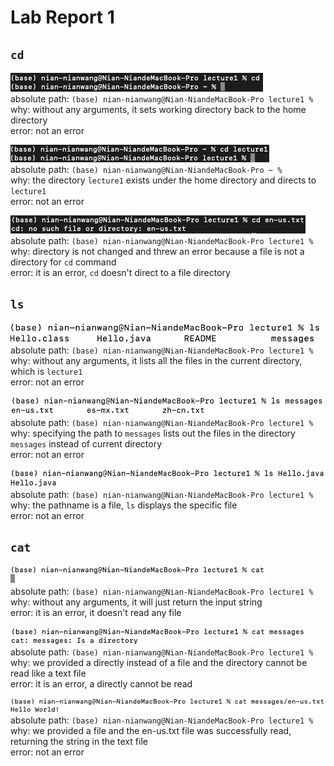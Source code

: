 # Lab Report 1
## `cd`
![Image](cd_none.png) <br>
absolute path: `(base) nian-nianwang@Nian-NiandeMacBook-Pro lecture1 % ` <br>
why: without any arguments, it sets working directory back to the home directory <br>
error: not an error

![Image](cd_directory.png) <br>
absolute path: `(base) nian-nianwang@Nian-NiandeMacBook-Pro ~ %` <br>
why: the directory `lecture1` exists under the home directory and directs to `lecture1` <br>
error: not an error

![Image](cd_file.png) <br>
absolute path: `(base) nian-nianwang@Nian-NiandeMacBook-Pro lecture1 %` <br>
why: directory is not changed and threw an error because a file is not a directory for `cd` command <br>
error: it is an error, `cd` doesn't direct to a file directory

## `ls`
![Image](ls_none.png) <br>
absolute path: `(base) nian-nianwang@Nian-NiandeMacBook-Pro lecture1 % ` <br>
why: without any arguments, it lists all the files in the current directory, which is `lecture1` <br>
error: not an error

![Image](ls_directory.png) <br>
absolute path: `(base) nian-nianwang@Nian-NiandeMacBook-Pro lecture1 % ` <br>
why: specifying the path to `messages` lists out the files in the directory `messages` instead of current directory <br>
error: not an error

![Image](ls_file.png) <br>
absolute path: `(base) nian-nianwang@Nian-NiandeMacBook-Pro lecture1 % ` <br>
why: the pathname is a file, `ls` displays the specific file <br>
error: not an error

## `cat`
![Image](cat_none.png) <br>
absolute path: `(base) nian-nianwang@Nian-NiandeMacBook-Pro lecture1 % ` <br>
why: without any arguments, it will just return the input string <br>
error: it is an error, it doesn't read any file

![Image](cat_directory.png) <br>
absolute path: `(base) nian-nianwang@Nian-NiandeMacBook-Pro lecture1 % ` <br>
why: we provided a directly instead of a file and the directory cannot be read like a text file <br>
error: it is an error, a directly cannot be read

![Image](cat_file.png) <br>
absolute path: `(base) nian-nianwang@Nian-NiandeMacBook-Pro lecture1 % ` <br>
why: we provided a file and the en-us.txt file was successfully read, returning the string in the text file <br>
error: not an error
